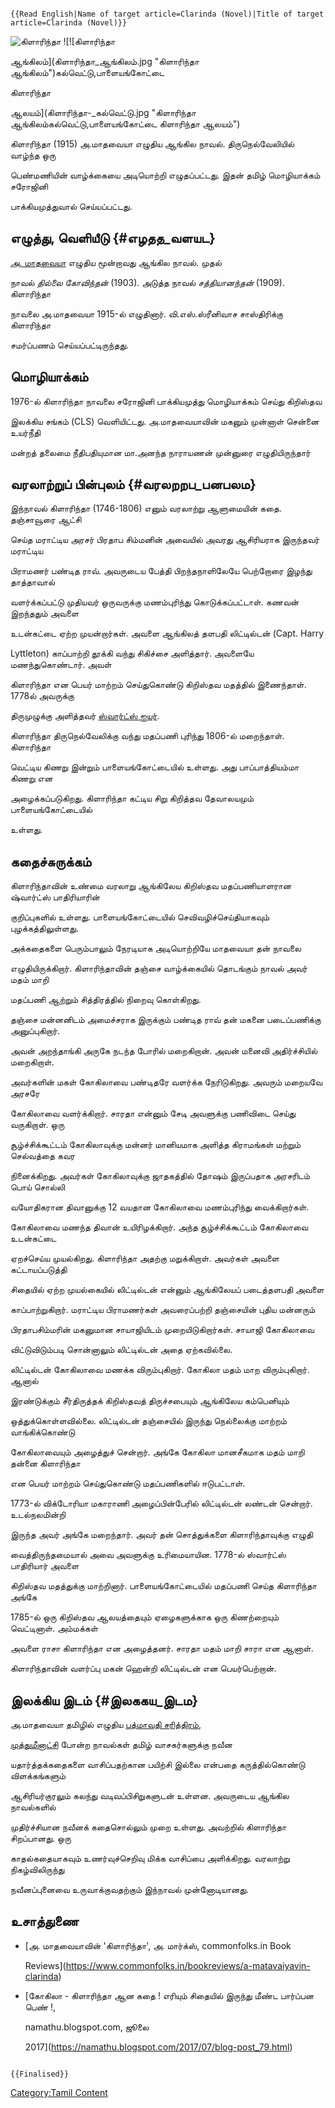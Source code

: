 ```{=mediawiki}
{{Read English|Name of target article=Clarinda (Novel)|Title of target article=Clarinda (Novel)}}
```
![கிளாரிந்தா](கிளாரிந்தா.jpg "கிளாரிந்தா") ![![கிளாரிந்தா
ஆங்கிலம்](கிளாரிந்தா_ஆங்கிலம்.jpg "கிளாரிந்தா ஆங்கிலம்")கல்வெட்டு,பாளையங்கோட்டை
கிளாரிந்தா
ஆலயம்](கிளாரிந்தா-_கல்வெட்டு.jpg "கிளாரிந்தா ஆங்கிலம்கல்வெட்டு,பாளையங்கோட்டை கிளாரிந்தா ஆலயம்")
கிளாரிந்தா (1915) அ.மாதவையா எழுதிய ஆங்கில நாவல். திருநெல்வேலியில் வாழ்ந்த ஒரு
பெண்மணியின் வாழ்க்கையை அடியொற்றி எழுதப்பட்டது. இதன் தமிழ் மொழியாக்கம் சரோஜினி
பாக்கியமுத்துவால் செய்யப்பட்டது.

## எழுத்து, வெளியீடு {#எழதத_வளயட}

[அ. மாதவையா](அ._மாதவையா "wikilink") எழுதிய மூன்றாவது ஆங்கில நாவல். முதல்
நாவல் *தில்லை கோவிந்தன்* (1903). அடுத்த நாவல் *சத்தியானந்தன்* (1909). கிளாரிந்தா
நாவலை அ.மாதவையா 1915-ல் எழுதினார். வி.எஸ்.ஸ்ரீனிவாச சாஸ்திரிக்கு கிளாரிந்தா
சமர்ப்பணம் செய்யப்பட்டிருந்தது.

## மொழியாக்கம்

1976-ல் கிளாரிந்தா நாவலை சரோஜினி பாக்கியமுத்து மொழியாக்கம் செய்து கிறிஸ்தவ
இலக்கிய சங்கம் (CLS) வெளியிட்டது. அ.மாதவையாவின் மகனும் முன்னாள் சென்னை உயர்நீதி
மன்றத் தலைமை நீதிபதியுமான மா.அனந்த நாராயணன் முன்னுரை எழுதியிருந்தார்

## வரலாற்றுப் பின்புலம் {#வரலறறப_பனபலம}

இந்நாவல் கிளாரிந்தா (1746-1806) எனும் வரலாற்று ஆளுமையின் கதை. தஞ்சாவூரை ஆட்சி
செய்த மராட்டிய அரசர் பிரதாப சிம்மனின் அவையில் அவரது ஆசிரியராக இருந்தவர் மராட்டிய
பிராமணர் பண்டித ராவ். அவருடைய பேத்தி பிறந்தநாளிலேயே பெற்றோரை இழந்து தாத்தாவால்
வளர்க்கப்பட்டு முதியவர் ஒருவருக்கு மணம்புரிந்து கொடுக்கப்பட்டாள். கணவன் இறந்ததும் அவளை
உடன்கட்டை ஏற்ற முயன்றார்கள். அவளை ஆங்கிலத் தளபதி லிட்டில்டன் (Capt. Harry
Lyttleton) காப்பாற்றி தூக்கி வந்து சிகிச்சை அளித்தார். அவளையே மணந்துகொண்டார். அவள்
கிளாரிந்தா என பெயர் மாற்றம் செய்துகொண்டு கிறிஸ்தவ மதத்தில் இணைந்தாள். 1778ல் அவருக்கு
திருமுழுக்கு அளித்தவர் [ஸ்வார்ட்ஸ் ஐயர்](ஸ்வார்ட்ஸ்_ஐயர் "wikilink").

கிளாரிந்தா திருநெல்வேலிக்கு வந்து மதப்பணி புரிந்து 1806-ல் மறைந்தாள். கிளாரிந்தா
வெட்டிய கிணறு இன்றும் பாளையங்கோட்டையில் உள்ளது. அது பாப்பாத்தியம்மா கிணறு என
அழைக்கப்படுகிறது. கிளாரிந்தா கட்டிய சிறு கிறித்தவ தேவாலயமும் பாளையங்கோட்டையில்
உள்ளது.

## கதைச்சுருக்கம்

கிளாரிந்தாவின் உண்மை வரலாறு ஆங்கிலேய கிறிஸ்தவ மதப்பணியாளரான ஷ்வார்ட்ஸ் பாதிரியாரின்
குறிப்புகளில் உள்ளது. பாளையங்கோட்டையில் செவிவழிச்செய்தியாகவும் புழக்கத்திலுள்ளது.
அக்கதைகளை பெரும்பாலும் நேரடியாக அடியொற்றியே மாதவையா தன் நாவலை
எழுதியிருக்கிறார். கிளாரிந்தாவின் தஞ்சை வாழ்க்கையில் தொடங்கும் நாவல் அவர் மதம் மாறி
மதப்பணி ஆற்றும் சித்திரத்தில் நிறைவு கொள்கிறது.

தஞ்சை மன்னனிடம் அமைச்சராக இருக்கும் பண்டித ராவ் தன் மகனை படைப்பணிக்கு அனுப்புகிறார்.
அவன் அறந்தாங்கி அருகே நடந்த போரில் மறைகிறான். அவன் மனைவி அதிர்ச்சியில் மறைகிறாள்.
அவர்களின் மகள் கோகிலாவை பண்டிதரே வளர்க்க நேரிடுகிறது. அவரும் மறையவே அரசரே
கோகிலாவை வளர்க்கிறார். சாரதா என்னும் சேடி அவளுக்கு பணிவிடை செய்து வருகிறாள். ஒரு
சூழ்ச்சிக்கூட்டம் கோகிலாவுக்கு மன்னர் மானியமாக அளித்த கிராமங்கள் மற்றும் செல்வத்தை கவர
நினைக்கிறது. அவர்கள் கோகிலாவுக்கு ஜாதகத்தில் தோஷம் இருப்பதாக அரசரிடம் பொய் சொல்லி
வயோதிகரான திவானுக்கு 12 வயதான கோகிலாவை மணம்புரிந்து வைக்கிறார்கள்.

கோகிலாவை மணந்த திவான் உயிரிழக்கிறார். அந்த சூழ்ச்சிக்கூட்டம் கோகிலாவை உடன்கட்டை
ஏறச்செய்ய முயல்கிறது. கிளாரிந்தா அதற்கு மறுக்கிறாள். அவர்கள் அவளை கட்டாயப்படுத்தி
சிதையில் ஏற்ற முயல்கையில் லிட்டில்டன் என்னும் ஆங்கிலேயப் படைத்தளபதி அவளை
காப்பாற்றுகிறார். மராட்டிய பிராமணர்கள் அவரைப்பற்றி தஞ்சையின் புதிய மன்னரும்
பிரதாபசிம்மரின் மகனுமான சாயாஜியிடம் முறையிடுகிறார்கள். சாயாஜி கோகிலாவை
விட்டுவிடும்படி சொன்னாலும் லிட்டில்டன் அதை ஏற்கவில்லை.

லிட்டில்டன் கோகிலாவை மணக்க விரும்புகிறார். கோகிலா மதம் மாற விரும்புகிறார். ஆனால்
இரண்டுக்கும் சீர்திருத்தக் கிறிஸ்தவத் திருச்சபையும் ஆங்கிலேய கம்பெனியும்
ஒத்துக்கொள்ளவில்லை. லிட்டில்டன் தஞ்சையில் இருந்து நெல்லைக்கு மாற்றம் வாங்கிக்கொண்டு
கோகிலாவையும் அழைத்துச் சென்றார். அங்கே கோகிலா மானசீகமாக மதம் மாறி தன்னை கிளாரிந்தா
என பெயர் மாற்றம் செய்துகொண்டு மதப்பணிகளில் ஈடுபட்டாள்.

1773-ல் விக்டோரியா மகாராணி அழைப்பின்பேரில் லிட்டில்டன் லண்டன் சென்றார். உடல்நலமின்றி
இருந்த அவர் அங்கே மறைந்தார். அவர் தன் சொத்துக்களை கிளாரிந்தாவுக்கு எழுதி
வைத்திருந்தமையால் அவை அவளுக்கு உரிமையாயின. 1778-ல் ஸ்வார்ட்ஸ் பாதிரியார் அவளை
கிறிஸ்தவ மதத்துக்கு மாற்றினார். பாளையங்கோட்டையில் மதப்பணி செய்த கிளாரிந்தா அங்கே
1785-ல் ஒரு கிறிஸ்தவ ஆலயத்தையும் ஏழைகளுக்காக ஒரு கிணற்றையும் வெட்டினாள். அம்மக்கள்
அவளை ராசா கிளாரிந்தா என அழைத்தனர். சாரதா மதம் மாறி சாரா என ஆனாள்.
கிளாரிந்தாவின் வளர்ப்பு மகன் ஹென்றி லிட்டில்டன் என பெயர்பெற்றான்.

## இலக்கிய இடம் {#இலககய_இடம}

அ.மாதவையா தமிழில் எழுதிய [பத்மாவதி சரித்திரம்](பத்மாவதி_சரித்திரம் "wikilink"),
[முத்துமீனாட்சி](முத்துமீனாட்சி "wikilink") போன்ற நாவல்கள் தமிழ் வாசகர்களுக்கு நவீன
யதார்த்தக்கதைகளை வாசிப்பதற்கான பயிற்சி இல்லை என்பதை கருத்தில்கொண்டு விளக்கங்களும்
ஆசிரியர்குரலும் கலந்து வடிவப்பிசிறுகளுடன் உள்ளன. அவருடைய ஆங்கில நாவல்களில்
முதிர்ச்சியான நவீனக் கதைசொல்லும் முறை உள்ளது. அவற்றில் கிளாரிந்தா சிறப்பானது. ஒரு
காதல்கதையாகவும் உணர்வுச்செறிவு மிக்க வாசிப்பை அளிக்கிறது. வரலாற்று நிகழ்விலிருந்து
நவீனப்புனைவை உருவாக்குவதற்கும் இந்நாவல் முன்னோடியானது.

## உசாத்துணை

-   [அ. மாதவையாவின் \'கிளாரிந்தா\', அ. மார்க்ஸ், commonfolks.in Book
    Reviews](https://www.commonfolks.in/bookreviews/a-matavaiyavin-clarinda)
-   [கோகிலா - கிளாரிந்தா ஆன கதை ! எரியும் சிதையில் இருந்து மீண்ட பார்ப்பன பெண் !,
    namathu.blogspot.com, ஜூலை
    2017](https://namathu.blogspot.com/2017/07/blog-post_79.html)

```{=mediawiki}
{{Finalised}}
```
[Category:Tamil Content](Category:Tamil_Content "wikilink")
